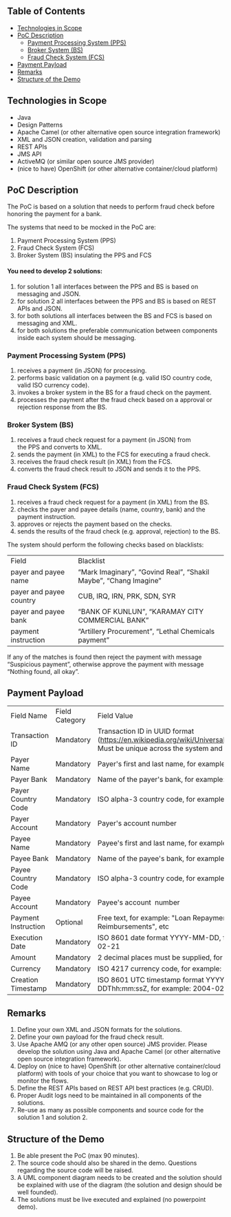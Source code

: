 ## Table of Contents

* [Technologies in Scope](#technologies-in-scope)
* [PoC Description](#poc-description)
  + [Payment Processing System (PPS)](#payment-processing-system-pps)
  + [Broker System (BS)](#broker-systembs)
  + [Fraud Check System (FCS)](#fraud-check-system-fcs)
* [Payment Payload](#payment-payload)
* [Remarks](#remarks)
* [Structure of the Demo](#structure-of-the-demo)

## Technologies in Scope

* Java
* Design Patterns
* Apache Camel (or other alternative open source integration framework)
* XML and JSON creation, validation and parsing
* REST APIs
* JMS API
* ActiveMQ (or similar open source JMS provider)
* (nice to have) OpenShift (or other alternative container/cloud platform)

## PoC Description

The PoC is based on a solution that needs to perform fraud check before honoring the payment for a bank.

The systems that need to be mocked in the PoC are:

1. Payment Processing System (PPS)
2. Fraud Check System (FCS)
3. Broker System (BS) insulating the PPS and FCS

#### You need to develop 2 solutions:

1. for solution 1 all interfaces between the PPS and BS is based on messaging and JSON.
2. for solution 2 all interfaces between the PPS and BS is based on REST APIs and JSON.
3. for both solutions all interfaces between the BS and FCS is based on messaging and XML.
4. for both solutions the preferable communication between components inside each system should be messaging.

### Payment Processing System (PPS)

1. receives a payment (in JSON) for processing.
2. performs basic validation on a payment (e.g. valid ISO country code, valid ISO currency code).
3. invokes a broker system in the BS for a fraud check on the payment.
4. processes the payment after the fraud check based on a approval or rejection response from the BS.

### Broker System (BS)

1. receives a fraud check request for a payment (in JSON) from the PPS and converts to XML.
2. sends the payment (in XML) to the FCS for executing a fraud check.
3. receives the fraud check result (in XML) from the FCS.
4. converts the fraud check result to JSON and sends it to the PPS.

### Fraud Check System (FCS)

1. receives a fraud check request for a payment (in XML) from the BS.
2. checks the payer and payee details (name, country, bank) and the payment instruction.
3. approves or rejects the payment based on the checks.
4. sends the results of the fraud check (e.g. approval, rejection) to the BS.

The system should perform the following checks based on blacklists:

|  |  |
| --- | --- |
| Field | Blacklist |
| payer and payee name | “Mark Imaginary”, “Govind Real”, “Shakil Maybe”, “Chang Imagine” |
| payer and payee country | CUB, IRQ, IRN, PRK, SDN, SYR |
| payer and payee bank | “BANK OF KUNLUN”, “KARAMAY CITY COMMERCIAL BANK” |
| payment instruction | “Artillery Procurement”, “Lethal Chemicals payment” |

If any of the matches is found then reject the payment with message “Suspicious payment”, otherwise approve the payment with message “Nothing found, all okay”.

## Payment Payload

|  |  |  |
| --- | --- | --- |
| Field Name | Field Category | Field Value |
| Transaction ID | Mandatory | Transaction ID in UUID format (<https://en.wikipedia.org/wiki/Universally_unique_identifier>)  Must be unique across the system and E2E traceable |
| Payer Name | Mandatory | Payer's first and last name, for example: "Munster Muller" |
| Payer Bank | Mandatory | Name of the payer's bank, for example: "Bank of America" |
| Payer Country Code | Mandatory | ISO alpha-3 country code, for example: DEU, GBR,USA |
| Payer Account | Mandatory | Payer's account number |
| Payee Name | Mandatory | Payee's first and last name, for example: "Munster Muller" |
| Payee Bank | Mandatory | Name of the payee's bank, for example: "BNP Paribas" |
| Payee Country Code | Mandatory | ISO alpha-3 country code, for example: DEU, GBR, USA |
| Payee Account | Mandatory | Payee's account  number |
| Payment Instruction | Optional | Free text, for example: "Loan Repayment", "Tax Reimbursements", etc |
| Execution Date | Mandatory | ISO 8601 date format YYYY-MM-DD, for example: 2020-02-21 |
| Amount | Mandatory | 2 decimal places must be supplied, for example: 17.45 |
| Currency | Mandatory | ISO 4217 currency code, for example: EUR, GBP |
| Creation Timestamp | Mandatory | ISO 8601 UTC timestamp format YYYY-MM-DDThh:mm:ssZ, for example: 2004-02-21T17:00:00Z |

## Remarks

1. Define your own XML and JSON formats for the solutions.
2. Define your own payload for the fraud check result.
3. Use Apache AMQ (or any other open source) JMS provider. Please develop the solution using Java and Apache Camel (or other alternative open source integration framework).
4. Deploy on (nice to have) OpenShift (or other alternative container/cloud platform) with tools of your choice that you want to showcase to log or monitor the flows.
5. Define the REST APIs based on REST API best practices (e.g. CRUD).
6. Proper Audit logs need to be maintained in all components of the solutions.
7. Re-use as many as possible components and source code for the solution 1 and solution 2.

## Structure of the Demo

1. Be able present the PoC (max 90 minutes).
2. The source code should also be shared in the demo. Questions regarding the source code will be raised.
3. A UML component diagram needs to be created and the solution should be explained with use of the diagram (the solution and design should be well founded).
4. The solutions must be live executed and explained (no powerpoint demo).